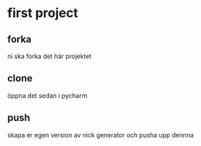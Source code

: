 # first project


## forka

ni ska forka det här projektet


## clone

öppna det sedan i pycharm

## push

skapa er egen version av nick generator och pusha upp dennna



